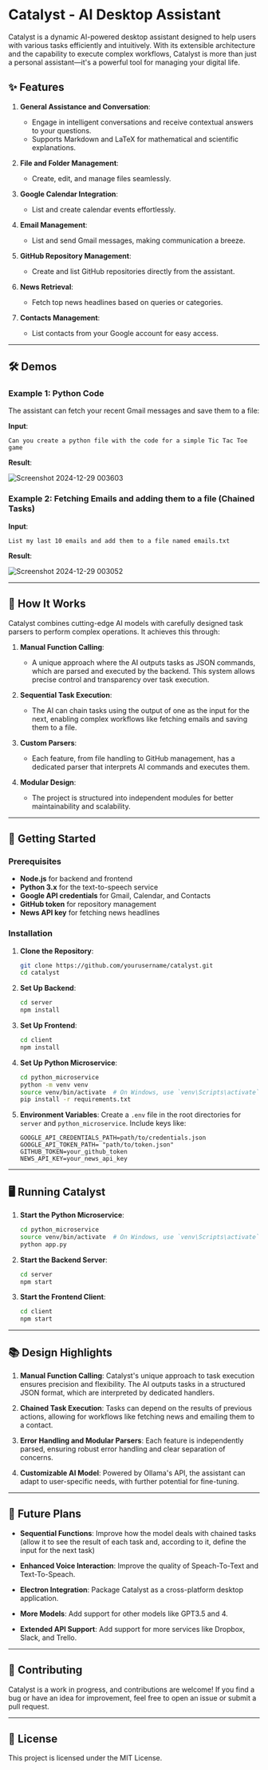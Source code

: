 # Catalyst - AI Desktop Assistant

Catalyst is a dynamic AI-powered desktop assistant designed to help users with various tasks efficiently and intuitively. 
With its extensible architecture and the capability to execute complex workflows, Catalyst is more than just a personal assistant—it's a powerful tool for managing your digital life.

## ✨ Features

1. **General Assistance and Conversation**:
    - Engage in intelligent conversations and receive contextual answers to your questions.
    - Supports Markdown and LaTeX for mathematical and scientific explanations.

2. **File and Folder Management**:
    - Create, edit, and manage files seamlessly.

3. **Google Calendar Integration**:
    - List and create calendar events effortlessly.

4. **Email Management**:
    - List and send Gmail messages, making communication a breeze.

5. **GitHub Repository Management**:
    - Create and list GitHub repositories directly from the assistant.

6. **News Retrieval**:
    - Fetch top news headlines based on queries or categories.

7. **Contacts Management**:
    - List contacts from your Google account for easy access.

---

## 🛠️ Demos

### Example 1: Python Code
The assistant can fetch your recent Gmail messages and save them to a file:

**Input**:
```
Can you create a python file with the code for a simple Tic Tac Toe game
```

**Result**:

![Screenshot 2024-12-29 003603](https://github.com/user-attachments/assets/990d348f-c84f-4d87-b174-ffa6a45779b5)

### Example 2: Fetching Emails and adding them to a file (Chained Tasks)
**Input**:
```
List my last 10 emails and add them to a file named emails.txt
```

**Result**:

![Screenshot 2024-12-29 003052](https://github.com/user-attachments/assets/4f73dc3c-d34e-4d85-be31-4fb2ae3e8a90)

---

## 🔧 How It Works

Catalyst combines cutting-edge AI models with carefully designed task parsers to perform complex operations. It achieves this through:

1. **Manual Function Calling**:
    - A unique approach where the AI outputs tasks as JSON commands, which are parsed and executed by the backend. This system allows precise control and transparency over task execution.

2. **Sequential Task Execution**:
    - The AI can chain tasks using the output of one as the input for the next, enabling complex workflows like fetching emails and saving them to a file.

3. **Custom Parsers**:
    - Each feature, from file handling to GitHub management, has a dedicated parser that interprets AI commands and executes them.

4. **Modular Design**:
    - The project is structured into independent modules for better maintainability and scalability.

---

## 🚀 Getting Started

### Prerequisites

- **Node.js** for backend and frontend
- **Python 3.x** for the text-to-speech service
- **Google API credentials** for Gmail, Calendar, and Contacts
- **GitHub token** for repository management
- **News API key** for fetching news headlines

### Installation

1. **Clone the Repository**:
    ```bash
    git clone https://github.com/yourusername/catalyst.git
    cd catalyst
    ```

2. **Set Up Backend**:
    ```bash
    cd server
    npm install
    ```

3. **Set Up Frontend**:
    ```bash
    cd client
    npm install
    ```

4. **Set Up Python Microservice**:
    ```bash
    cd python_microservice
    python -m venv venv
    source venv/bin/activate  # On Windows, use `venv\Scripts\activate`
    pip install -r requirements.txt
    ```

5. **Environment Variables**:
    Create a `.env` file in the root directories for `server` and `python_microservice`. Include keys like:
    ```env
    GOOGLE_API_CREDENTIALS_PATH=path/to/credentials.json
    GOOGLE_API_TOKEN_PATH= "path/to/token.json"
    GITHUB_TOKEN=your_github_token
    NEWS_API_KEY=your_news_api_key
    ```

---

## 🖥️ Running Catalyst

1. **Start the Python Microservice**:
    ```bash
    cd python_microservice
    source venv/bin/activate  # On Windows, use `venv\Scripts\activate`
    python app.py
    ```

2. **Start the Backend Server**:
    ```bash
    cd server
    npm start
    ```

3. **Start the Frontend Client**:
    ```bash
    cd client
    npm start
    ```

---

## 📚 Design Highlights

1. **Manual Function Calling**:
Catalyst's unique approach to task execution ensures precision and flexibility. The AI outputs tasks in a structured JSON format, which are interpreted by dedicated handlers.

2. **Chained Task Execution**:
Tasks can depend on the results of previous actions, allowing for workflows like fetching news and emailing them to a contact.

3. **Error Handling and Modular Parsers**:
Each feature is independently parsed, ensuring robust error handling and clear separation of concerns.

4. **Customizable AI Model**:
Powered by Ollama's API, the assistant can adapt to user-specific needs, with further potential for fine-tuning.

---

## 📅 Future Plans

- **Sequential Functions**:
Improve how the model deals with chained tasks (allow it to see the result of each task and, according to it, define the input for the next task)

- **Enhanced Voice Interaction**:
Improve the quality of Speach-To-Text and Text-To-Speach.

- **Electron Integration**:
Package Catalyst as a cross-platform desktop application.

- **More Models**:
Add support for other models like GPT3.5 and 4.

- **Extended API Support**:
Add support for more services like Dropbox, Slack, and Trello.

---

## 🤝 Contributing

Catalyst is a work in progress, and contributions are welcome! If you find a bug or have an idea for improvement, feel free to open an issue or submit a pull request.

---

## 📝 License

This project is licensed under the MIT License.
